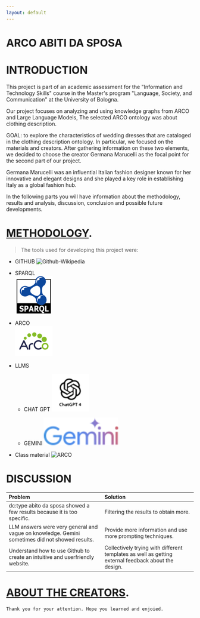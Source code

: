 ```yaml
---
layout: default
---
```

# ARCO ABITI DA SPOSA

# INTRODUCTION

This project is part of an academic assessment for the "Information and Technology Skills" course in the Master's program "Language, Society, and Communication" at the University of Bologna.

Our project focuses on analyzing and using knowledge graphs from ARCO and Large Language Models, The selected ARCO ontology was about clothing description. 

GOAL: to explore the characteristics of wedding dresses that are cataloged in the clothing description ontology. In particular, we focused on the materials and creators. After gathering information on these two elements, we decided to choose the creator Germana Marucelli as the focal point for the second part of our project. 

Germana Marucelli was an influential Italian fashion designer known for her innovative and elegant designs and she played a key role in establishing Italy as a global fashion hub.  

In the following parts you will have information about the methodology, results and analysis, discussion, conclusion and possible future developments.

# [METHODOLOGY](./another-page.html).

> The tools used for developing this project were: 
>
*  GITHUB 
![Github-Wikipedia](https://upload.wikimedia.org/wikipedia/commons/thumb/c/c2/GitHub_Invertocat_Logo.svg/100px-GitHub_Invertocat_Logo.svg.png)

*  SPARQL  
![SPARQL](sparkl.png) 

*  ARCO  
![ARCO](Arco.png)


- LLMS
  
  - CHAT GPT
![CHATGPT](CHATGPT.png) 
 
  - GEMINI
![GEMINI](gemini.svg) 
  

*  Class material 
   ![ARCO](https://upload.wikimedia.org/wikipedia/commons/thumb/d/d0/Seal_of_the_University_of_Bologna.svg/100px-Seal_of_the_University_of_Bologna.svg.png)
  

# DISCUSSION

| Problem        | Solution        | 
|:-------------|:------------------|
| dc:type abito da sposa showed a few results because it is too specific. | Filtering the results to obtain more. | 
| LLM answers were very general and vague on knowledge. Gemini sometimes did not showed results. | Provide more information and use more prompting techniques. | 
| Understand how to use Github to create an intuitive and userfriendly website. | Collectively trying with different templates as well as getting external feedback about the design.| 

# [ABOUT THE CREATORS](./about-us.html).
```
Thank you for your attention. Hope you learned and enjoied.
```

